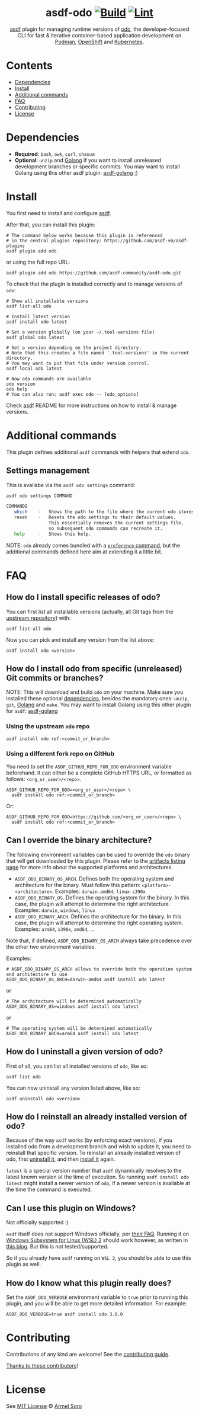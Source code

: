 <div align="center">

# asdf-odo [![Build](https://github.com/asdf-community/asdf-odo/actions/workflows/build.yml/badge.svg)](https://github.com/asdf-community/asdf-odo/actions/workflows/build.yml) [![Lint](https://github.com/asdf-community/asdf-odo/actions/workflows/lint.yml/badge.svg)](https://github.com/asdf-community/asdf-odo/actions/workflows/lint.yml)


[asdf](https://asdf-vm.com) plugin for managing runtime versions of [odo](https://odo.dev), the developer-focused CLI for fast & iterative container-based application development on [Podman](https://podman.io/), [OpenShift](https://www.redhat.com/en/technologies/cloud-computing/openshift) and [Kubernetes](https://kubernetes.io/).

</div>

# Contents

- [Dependencies](#dependencies)
- [Install](#install)
- [Additional commands](#additional-commands)
- [FAQ](#FAQ)
- [Contributing](#contributing)
- [License](#license)

# Dependencies

- **Required**: `bash`, `awk`, `curl`, `shasum`
- **Optional**: `unzip` and [Golang](https://go.dev/doc/install) if you want to install unreleased development branches or specific commits. You may want to install Golang using this other asdf plugin: [asdf-golang](https://github.com/kennyp/asdf-golang) ;)

# Install

You first need to install and configure [asdf](https://asdf-vm.com/guide/getting-started.html#_1-install-dependencies).

After that, you can install this plugin:

```shell
# The command below works because this plugin is referenced
# in the central plugins repository: https://github.com/asdf-vm/asdf-plugins
asdf plugin add odo
```

or using the full repo URL:

```shell
asdf plugin add odo https://github.com/asdf-community/asdf-odo.git
```

To check that the plugin is installed correctly and to manage versions of `odo`:

```shell
# Show all installable versions
asdf list-all odo

# Install latest version
asdf install odo latest

# Set a version globally (on your ~/.tool-versions file)
asdf global odo latest

# Set a version depending on the project directory.
# Note that this creates a file named '.tool-versions' in the current directory.
# You may want to put that file under version control.
asdf local odo latest

# Now odo commands are available
odo version
odo help
# You can also run: asdf exec odo -- [odo_options]
```

Check [asdf](https://github.com/asdf-vm/asdf) README for more instructions on how to
install & manage versions.

# Additional commands

This plugin defines additional `asdf` commands with helpers that extend `odo`.

## Settings management

This is availabe via the `asdf odo settings` command:

```sh
asdf odo settings COMMAND

COMMANDS
   which    -   Shows the path to the file where the current odo stores its settings.
   reset    -   Resets the odo settings to their default values.
                This essentially removes the current settings file,
                so subsequent odo commands can recreate it.
   help     -   Shows this help.

```

NOTE:  `odo` already comes bundled with a [`preference` command](https://odo.dev/docs/command-reference/preference), but the additional commands defined here aim at extending it a little bit.

# FAQ

## How do I install specific releases of odo?

You can first list all installable versions (actually, all Git tags from the [upstream repository](https://github.com/redhat-developer/odo)) with:
```shell
asdf list-all odo
```

Now you can pick and install any version from the list above:
```shell
asdf install odo <version>
```

## How do I install odo from specific (unreleased) Git commits or branches?

NOTE: This will download and build `odo` on your machine. Make sure you installed these optional [dependencies](README.md#dependencies), besides the mandatory ones: `unzip`, `git`, [Golang](https://go.dev/doc/install) and `make`.
You may want to install Golang using this other plugin for `asdf`: [asdf-golang](https://github.com/kennyp/asdf-golang)

### Using the upstream `odo` repo
```shell
asdf install odo ref:<commit_or_branch>
```

### Using a different fork repo on GitHub
You need to set the `ASDF_GITHUB_REPO_FOR_ODO` environment variable beforehand. It can either be a complete GitHub HTTPS URL, or formatted as follows: `<org_or_user>/<repo>`.

```shell
ASDF_GITHUB_REPO_FOR_ODO=<org_or_user>/<repo> \
  asdf install odo ref:<commit_or_branch>
```

Or:

```shell
ASDF_GITHUB_REPO_FOR_ODO=https://github.com/<org_or_user>/<repo> \
  asdf install odo ref:<commit_or_branch>
```

## Can I override the binary architecture?

The following environment variables can be used to override the `odo` binary that will get downloaded by this plugin.
Please refer to the [artifacts listing page](https://developers.redhat.com/content-gateway/rest/mirror/pub/openshift-v4/clients/odo) for more info about the supported platforms and architectures.

- `ASDF_ODO_BINARY_OS_ARCH`. Defines both the operating system and architecture for the binary. Must follow this pattern: `<platform>-<architecture>`. Examples: `darwin-amd64`, `linux-s390x`
- `ASDF_ODO_BINARY_OS`. Defines the operating system for the binary. In this case, the plugin will attempt to determine the right architecture. Examples: `darwin`, `windows`, `linux`
- `ASDF_ODO_BINARY_ARCH`. Defines the architecture for the binary. In this case, the plugin will attempt to determine the right operating system. Examples: `arm64`, `s390x`, `amd64`, ...

Note that, if defined, `ASDF_ODO_BINARY_OS_ARCH` always take precedence over the other two environment variables.

Examples:

```shell
# ASDF_ODO_BINARY_OS_ARCH allows to override both the operation system and architecture to use
ASDF_ODO_BINARY_OS_ARCH=darwin-amd64 asdf install odo latest
```

or

```shell
# The architecture will be determined automatically
ASDF_ODO_BINARY_OS=windows asdf install odo latest
```

or

```shell
# The operating system will be determined automatically
ASDF_ODO_BINARY_ARCH=arm64 asdf install odo latest
```

## How do I uninstall a given version of odo?

First of all, you can list all installed versions of `odo`, like so:
```shell
asdf list odo
```

You can now uninstall any version listed above, like so:
```shell
asdf uninstall odo <version>
```

## How do I reinstall an already installed version of odo?
Because of the way `asdf` works (by enforcing exact versions), if you installed odo from a development branch and wish to update it, you need to reinstall that specific version.
To reinstall an already installed version of odo, first [uninstall it](README.md#how-do-i-uninstall-a-given-version-of-odo), and then [install it](README.md#install) again.

`latest` is a special version number that `asdf` dynamically resolves to the latest known version at the time of execution. So running `asdf install odo latest` might install a newer version of `odo`, if a newer version is available at the time the command is executed.

## Can I use this plugin on Windows?
Not officially supported :)

`asdf` itself does not support Windows officially, per [their FAQ](http://asdf-vm.com/learn-more/faq.html#faq).
Running it on [Windows Subsystem for Linux (WSL) 2](https://docs.microsoft.com/en-us/windows/wsl/about) should work however, as written in [this blog](https://www.joshfinnie.com/blog/setting_up_wsl_with_asdf/). But this is not tested/supported.

So if you already have `asdf` running on `WSL 2`, you should be able to use this plugin as well.

## How do I know what this plugin really does?

Set the `ASDF_ODO_VERBOSE` environment variable to `true` prior to running this plugin,
and you will be able to get more detailed information. For example:

```shell
ASDF_ODO_VERBOSE=true asdf install odo 3.0.0
```

# Contributing

Contributions of any kind are welcome! See the [contributing guide](contributing.md).

[Thanks to these contributors](https://github.com/asdf-community/asdf-odo/graphs/contributors)!

# License

See [MIT License](LICENSE) © [Armel Soro](https://github.com/rm3l/)
